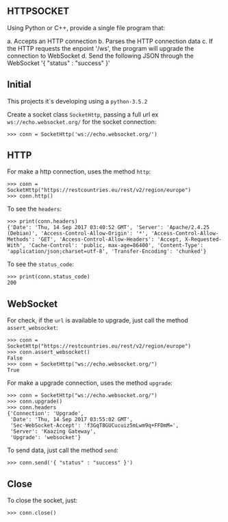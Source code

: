 HTTPSOCKET
----------

Using Python or C++, provide a single file program that:

a. Accepts an HTTP connection
b. Parses the HTTP connection data
c. If the HTTP requests the enpoint '/ws', the program will upgrade the connection to WebSocket
d. Send the following JSON through the WebSocket '{ "status" : "success" }'


Initial
-------

This projects it`s developing using a ``python-3.5.2``

Create a socket class ``SocketHttp``, passing a full url ex ``ws://echo.websocket.org/`` for the socket connection:
    
    >>> conn = SocketHttp('ws://echo.websocket.org/')


HTTP
----

For make a http connection, uses the method ``http``:

	>>> conn = SocketHttp("https://restcountries.eu/rest/v2/region/europe")
	>>> conn.http()


To see the ``headers``:
	
	>>> print(conn.headers)
	{'Date': 'Thu, 14 Sep 2017 03:40:52 GMT', 'Server': 'Apache/2.4.25 (Debian)', 'Access-Control-Allow-Origin': '*', 'Access-Control-Allow-Methods': 'GET', 'Access-Control-Allow-Headers': 'Accept, X-Requested-With', 'Cache-Control': 'public, max-age=86400', 'Content-Type': 'application/json;charset=utf-8', 'Transfer-Encoding': 'chunked'}

To see the ``status_code``:
    
    >>> print(conn.status_code)
    200


WebSocket
---------

For check, if the ``url`` is available to upgrade, just call the method ``assert_websocket``:
    
    >>> conn = SocketHttp("https://restcountries.eu/rest/v2/region/europe")
    >>> conn.assert_websocket()
    False
    >>> conn = SocketHttp("ws://echo.websocket.org/")
    True


For make a upgrade connection, uses the method ``upgrade``:

    >>> conn = SocketHttp("ws://echo.websocket.org/")
    >>> conn.upgrade()
    >>> conn.headers
    {'Connection': 'Upgrade',
	 'Date': 'Thu, 14 Sep 2017 03:55:02 GMT',
	 'Sec-WebSocket-Accept': 'f3GqT8GUCucuiz5mLwm9q+FFDmM=',
	 'Server': 'Kaazing Gateway',
	 'Upgrade': 'websocket'}


To send data, just call the method ``send``:
	
	>>> conn.send('{ "status" : "success" }')


Close
-----

To close the socket, just:
    
    >>> conn.close()
